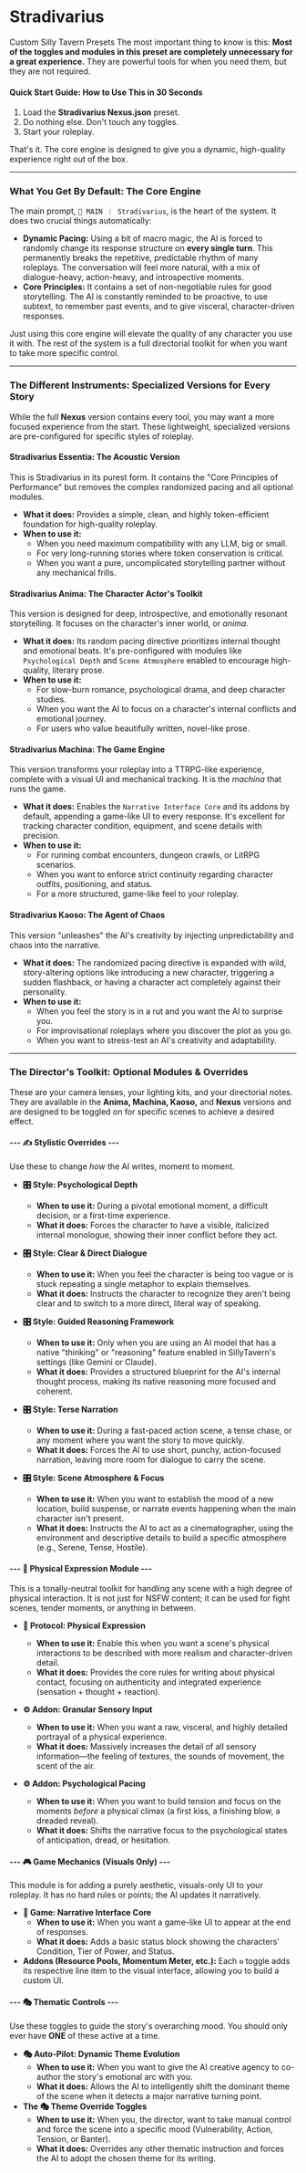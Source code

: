 # Stradivarius
Custom Silly Tavern Presets
The most important thing to know is this: **Most of the toggles and modules in this preset are completely unnecessary for a great experience.** They are powerful tools for when you need them, but they are not required.

#### **Quick Start Guide: How to Use This in 30 Seconds**

1.  Load the **Stradivarius Nexus.json** preset.
2.  Do nothing else. Don't touch any toggles.
3.  Start your roleplay.

That's it. The core engine is designed to give you a dynamic, high-quality experience right out of the box.

---

### What You Get By Default: The Core Engine

The main prompt, `🔑 MAIN ︱ Stradivarius`, is the heart of the system. It does two crucial things automatically:

*   **Dynamic Pacing:** Using a bit of macro magic, the AI is forced to randomly change its response structure on **every single turn**. This permanently breaks the repetitive, predictable rhythm of many roleplays. The conversation will feel more natural, with a mix of dialogue-heavy, action-heavy, and introspective moments.
*   **Core Principles:** It contains a set of non-negotiable rules for good storytelling. The AI is constantly reminded to be proactive, to use subtext, to remember past events, and to give visceral, character-driven responses.

Just using this core engine will elevate the quality of any character you use it with. The rest of the system is a full directorial toolkit for when you want to take more specific control.

---

### The Different Instruments: Specialized Versions for Every Story

While the full **Nexus** version contains every tool, you may want a more focused experience from the start. These lightweight, specialized versions are pre-configured for specific styles of roleplay.

#### **Stradivarius Essentia: The Acoustic Version**

This is Stradivarius in its purest form. It contains the "Core Principles of Performance" but removes the complex randomized pacing and all optional modules.

*   **What it does:** Provides a simple, clean, and highly token-efficient foundation for high-quality roleplay.
*   **When to use it:**
    *   When you need maximum compatibility with any LLM, big or small.
    *   For very long-running stories where token conservation is critical.
    *   When you want a pure, uncomplicated storytelling partner without any mechanical frills.

#### **Stradivarius Anima: The Character Actor's Toolkit**

This version is designed for deep, introspective, and emotionally resonant storytelling. It focuses on the character's inner world, or *anima*.

*   **What it does:** Its random pacing directive prioritizes internal thought and emotional beats. It's pre-configured with modules like `Psychological Depth` and `Scene Atmosphere` enabled to encourage high-quality, literary prose.
*   **When to use it:**
    *   For slow-burn romance, psychological drama, and deep character studies.
    *   When you want the AI to focus on a character's internal conflicts and emotional journey.
    *   For users who value beautifully written, novel-like prose.

#### **Stradivarius Machina: The Game Engine**

This version transforms your roleplay into a TTRPG-like experience, complete with a visual UI and mechanical tracking. It is the *machina* that runs the game.

*   **What it does:** Enables the `Narrative Interface Core` and its addons by default, appending a game-like UI to every response. It's excellent for tracking character condition, equipment, and scene details with precision.
*   **When to use it:**
    *   For running combat encounters, dungeon crawls, or LitRPG scenarios.
    *   When you want to enforce strict continuity regarding character outfits, positioning, and status.
    *   For a more structured, game-like feel to your roleplay.

#### **Stradivarius Kaoso: The Agent of Chaos**

This version "unleashes" the AI's creativity by injecting unpredictability and chaos into the narrative.

*   **What it does:** The randomized pacing directive is expanded with wild, story-altering options like introducing a new character, triggering a sudden flashback, or having a character act completely against their personality.
*   **When to use it:**
    *   When you feel the story is in a rut and you want the AI to surprise you.
    *   For improvisational roleplays where you discover the plot as you go.
    *   When you want to stress-test an AI's creativity and adaptability.

---

### The Director's Toolkit: Optional Modules & Overrides

These are your camera lenses, your lighting kits, and your directorial notes. They are available in the **Anima, Machina, Kaoso,** and **Nexus** versions and are designed to be toggled on for specific scenes to achieve a desired effect.

#### --- ✍️ Stylistic Overrides ---

Use these to change *how* the AI writes, moment to moment.

*   **🎛️ Style: Psychological Depth**
    *   **When to use it:** During a pivotal emotional moment, a difficult decision, or a first-time experience.
    *   **What it does:** Forces the character to have a visible, italicized internal monologue, showing their inner conflict before they act.

*   **🎛️ Style: Clear & Direct Dialogue**
    *   **When to use it:** When you feel the character is being too vague or is stuck repeating a single metaphor to explain themselves.
    *   **What it does:** Instructs the character to recognize they aren't being clear and to switch to a more direct, literal way of speaking.

*   **🎛️ Style: Guided Reasoning Framework**
    *   **When to use it:** Only when you are using an AI model that has a native "thinking" or "reasoning" feature enabled in SillyTavern's settings (like Gemini or Claude).
    *   **What it does:** Provides a structured blueprint for the AI's internal thought process, making its native reasoning more focused and coherent.

*   **🎛️ Style: Terse Narration**
    *   **When to use it:** During a fast-paced action scene, a tense chase, or any moment where you want the story to move quickly.
    *   **What it does:** Forces the AI to use short, punchy, action-focused narration, leaving more room for dialogue to carry the scene.

*   **🎛️ Style: Scene Atmosphere & Focus**
    *   **When to use it:** When you want to establish the mood of a new location, build suspense, or narrate events happening when the main character isn't present.
    *   **What it does:** Instructs the AI to act as a cinematographer, using the environment and descriptive details to build a specific atmosphere (e.g., Serene, Tense, Hostile).

#### --- 🤸 Physical Expression Module ---

This is a tonally-neutral toolkit for handling any scene with a high degree of physical interaction. It is not just for NSFW content; it can be used for fight scenes, tender moments, or anything in between.

*   **🔑 Protocol: Physical Expression**
    *   **When to use it:** Enable this when you want a scene's physical interactions to be described with more realism and character-driven detail.
    *   **What it does:** Provides the core rules for writing about physical contact, focusing on authenticity and integrated experience (sensation + thought + reaction).

*   **⚙️ Addon: Granular Sensory Input**
    *   **When to use it:** When you want a raw, visceral, and highly detailed portrayal of a physical experience.
    *   **What it does:** Massively increases the detail of all sensory information—the feeling of textures, the sounds of movement, the scent of the air.

*   **⚙️ Addon: Psychological Pacing**
    *   **When to use it:** When you want to build tension and focus on the moments *before* a physical climax (a first kiss, a finishing blow, a dreaded reveal).
    *   **What it does:** Shifts the narrative focus to the psychological states of anticipation, dread, or hesitation.

#### --- 🎮 Game Mechanics (Visuals Only) ---

This module is for adding a purely aesthetic, visuals-only UI to your roleplay. It has no hard rules or points; the AI updates it narratively.

*   **🔑 Game: Narrative Interface Core**
    *   **When to use it:** When you want a game-like UI to appear at the end of responses.
    *   **What it does:** Adds a basic status block showing the characters' Condition, Tier of Power, and Status.
*   **Addons (Resource Pools, Momentum Meter, etc.):** Each `⚙️` toggle adds its respective line item to the visual interface, allowing you to build a custom UI.

#### --- 🎭 Thematic Controls ---

Use these toggles to guide the story's overarching mood. You should only ever have **ONE** of these active at a time.

*   **🎭 Auto-Pilot: Dynamic Theme Evolution**
    *   **When to use it:** When you want to give the AI creative agency to co-author the story's emotional arc with you.
    *   **What it does:** Allows the AI to intelligently shift the dominant theme of the scene when it detects a major narrative turning point.
*   **The 🎭 Theme Override Toggles**
    *   **When to use it:** When you, the director, want to take manual control and force the scene into a specific mood (Vulnerability, Action, Tension, or Banter).
    *   **What it does:** Overrides any other thematic instruction and forces the AI to adopt the chosen theme for its writing.
